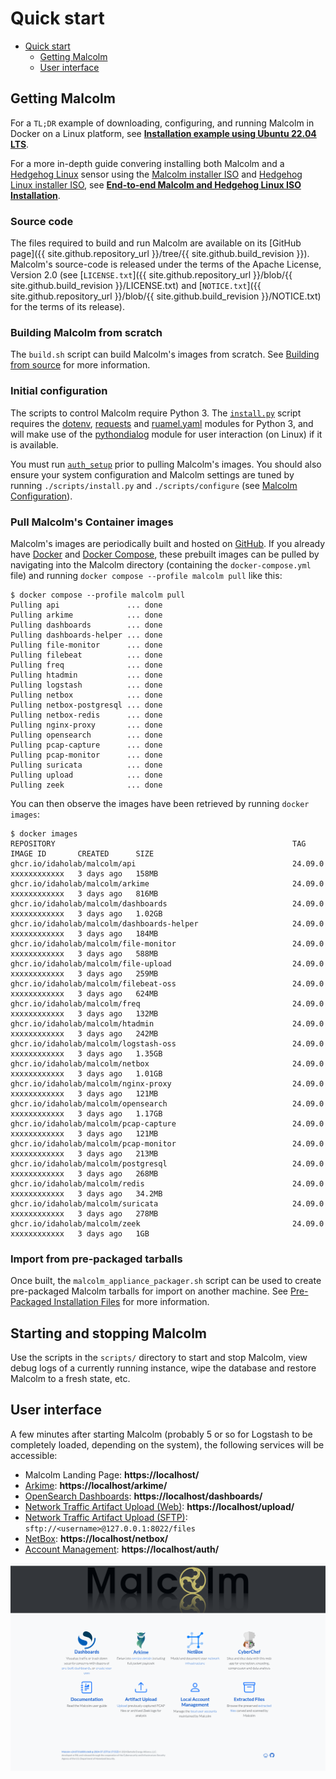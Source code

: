 # <a name="QuickStart"></a>Quick start

* [Quick start](#QuickStart)
    - [Getting Malcolm](#GetMalcolm)
    - [User interface](#UserInterfaceURLs)

## <a name="GetMalcolm"></a>Getting Malcolm

For a `TL;DR` example of downloading, configuring, and running Malcolm in Docker on a Linux platform, see **[Installation example using Ubuntu 22.04 LTS](ubuntu-install-example.md#InstallationExample)**.

For a more in-depth guide convering installing both Malcolm and a [Hedgehog Linux](hedgehog.md) sensor using the [Malcolm installer ISO](malcolm-iso.md#ISO) and [Hedgehog Linux installer ISO](hedgehog-installation.md#HedgehogInstallation), see **[End-to-end Malcolm and Hedgehog Linux ISO Installation](malcolm-hedgehog-e2e-iso-install.md#InstallationExample)**.

### Source code

The files required to build and run Malcolm are available on its [GitHub page]({{ site.github.repository_url }}/tree/{{ site.github.build_revision }}). Malcolm's source-code is released under the terms of the Apache License, Version 2.0 (see [`LICENSE.txt`]({{ site.github.repository_url }}/blob/{{ site.github.build_revision }}/LICENSE.txt) and [`NOTICE.txt`]({{ site.github.repository_url }}/blob/{{ site.github.build_revision }}/NOTICE.txt) for the terms of its release).

### Building Malcolm from scratch

The `build.sh` script can build Malcolm's images from scratch. See [Building from source](development.md#Build) for more information.

### Initial configuration

The scripts to control Malcolm require Python 3. The [`install.py`](malcolm-config.md#ConfigAndTuning) script requires the [dotenv](https://github.com/theskumar/python-dotenv), [requests](https://docs.python-requests.org/en/latest/) and [ruamel.yaml](https://yaml.readthedocs.io/en/latest/) modules for Python 3, and will make use of the [pythondialog](https://pythondialog.sourceforge.io/) module for user interaction (on Linux) if it is available.

You must run [`auth_setup`](authsetup.md#AuthSetup) prior to pulling Malcolm's images. You should also ensure your system configuration and Malcolm settings are tuned by running `./scripts/install.py` and `./scripts/configure` (see [Malcolm Configuration](malcolm-config.md#ConfigAndTuning)).
    
### Pull Malcolm's Container images

Malcolm's images are periodically built and hosted on [GitHub](https://github.com/orgs/idaholab/packages?repo_name=Malcolm). If you already have [Docker](https://www.docker.com/) and [Docker Compose](https://docs.docker.com/compose/), these prebuilt images can be pulled by navigating into the Malcolm directory (containing the `docker-compose.yml` file) and running `docker compose --profile malcolm pull` like this:
```
$ docker compose --profile malcolm pull
Pulling api               ... done
Pulling arkime            ... done
Pulling dashboards        ... done
Pulling dashboards-helper ... done
Pulling file-monitor      ... done
Pulling filebeat          ... done
Pulling freq              ... done
Pulling htadmin           ... done
Pulling logstash          ... done
Pulling netbox            ... done
Pulling netbox-postgresql ... done
Pulling netbox-redis      ... done
Pulling nginx-proxy       ... done
Pulling opensearch        ... done
Pulling pcap-capture      ... done
Pulling pcap-monitor      ... done
Pulling suricata          ... done
Pulling upload            ... done
Pulling zeek              ... done
```

You can then observe the images have been retrieved by running `docker images`:
```
$ docker images
REPOSITORY                                                     TAG               IMAGE ID       CREATED      SIZE
ghcr.io/idaholab/malcolm/api                                   24.09.0           xxxxxxxxxxxx   3 days ago   158MB
ghcr.io/idaholab/malcolm/arkime                                24.09.0           xxxxxxxxxxxx   3 days ago   816MB
ghcr.io/idaholab/malcolm/dashboards                            24.09.0           xxxxxxxxxxxx   3 days ago   1.02GB
ghcr.io/idaholab/malcolm/dashboards-helper                     24.09.0           xxxxxxxxxxxx   3 days ago   184MB
ghcr.io/idaholab/malcolm/file-monitor                          24.09.0           xxxxxxxxxxxx   3 days ago   588MB
ghcr.io/idaholab/malcolm/file-upload                           24.09.0           xxxxxxxxxxxx   3 days ago   259MB
ghcr.io/idaholab/malcolm/filebeat-oss                          24.09.0           xxxxxxxxxxxx   3 days ago   624MB
ghcr.io/idaholab/malcolm/freq                                  24.09.0           xxxxxxxxxxxx   3 days ago   132MB
ghcr.io/idaholab/malcolm/htadmin                               24.09.0           xxxxxxxxxxxx   3 days ago   242MB
ghcr.io/idaholab/malcolm/logstash-oss                          24.09.0           xxxxxxxxxxxx   3 days ago   1.35GB
ghcr.io/idaholab/malcolm/netbox                                24.09.0           xxxxxxxxxxxx   3 days ago   1.01GB
ghcr.io/idaholab/malcolm/nginx-proxy                           24.09.0           xxxxxxxxxxxx   3 days ago   121MB
ghcr.io/idaholab/malcolm/opensearch                            24.09.0           xxxxxxxxxxxx   3 days ago   1.17GB
ghcr.io/idaholab/malcolm/pcap-capture                          24.09.0           xxxxxxxxxxxx   3 days ago   121MB
ghcr.io/idaholab/malcolm/pcap-monitor                          24.09.0           xxxxxxxxxxxx   3 days ago   213MB
ghcr.io/idaholab/malcolm/postgresql                            24.09.0           xxxxxxxxxxxx   3 days ago   268MB
ghcr.io/idaholab/malcolm/redis                                 24.09.0           xxxxxxxxxxxx   3 days ago   34.2MB
ghcr.io/idaholab/malcolm/suricata                              24.09.0           xxxxxxxxxxxx   3 days ago   278MB
ghcr.io/idaholab/malcolm/zeek                                  24.09.0           xxxxxxxxxxxx   3 days ago   1GB
```

### Import from pre-packaged tarballs

Once built, the `malcolm_appliance_packager.sh` script can be used to create pre-packaged Malcolm tarballs for import on another machine. See [Pre-Packaged Installation Files](development.md#Packager) for more information.

## Starting and stopping Malcolm

Use the scripts in the `scripts/` directory to start and stop Malcolm, view debug logs of a currently running
instance, wipe the database and restore Malcolm to a fresh state, etc.

## <a name="UserInterfaceURLs"></a>User interface

A few minutes after starting Malcolm (probably 5 or so for Logstash to be completely loaded, depending on the system), the following services will be accessible:

* Malcolm Landing Page: **https://localhost/**
* [Arkime](https://arkime.com/): **https://localhost/arkime/**
* [OpenSearch Dashboards](https://opensearch.org/docs/latest/dashboards/index/): **https://localhost/dashboards/**
* [Network Traffic Artifact Upload (Web)](upload.md#Upload): **https://localhost/upload/**
* [Network Traffic Artifact Upload (SFTP)](upload.md#Upload): `sftp://<username>@127.0.0.1:8022/files`
* [NetBox](asset-interaction-analysis.md#AssetInteractionAnalysis): **https://localhost/netbox/**
* [Account Management](authsetup.md#AuthBasicAccountManagement): **https://localhost/auth/**

![Malcolm Landing Page](./images/screenshots/malcolm_landing_page.png)